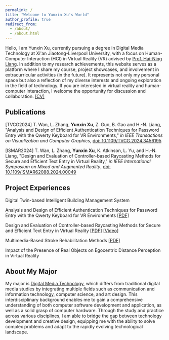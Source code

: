 ```yaml
---
permalink: /
title: "Welcome to Yunxin Xu's World"
author_profile: true
redirect_from: 
  - /about/
  - /about.html
---
```


Hello, I am Yunxin Xu, currently pursuing a degree in Digital Media Technology at Xi'an Jiaotong-Liverpool University, with a focus on Human-Computer Interaction (HCI) in Virtual Reality (VR) advised by [Prof. Hai-Ning Liang](https://cma.hkust-gz.edu.cn/faculty-regular/hai-ning-liang/). In addition to my research achievements, this website serves as a platform where I share my course, project showcases, and involvement in extracurricular activities (in the future). It represents not only my personal space but also a reflection of my diverse interests and ongoing exploration in the field of technology. If you are interested in virtual reality and human-computer interaction, I welcome the opportunity for discussion and collaboration.    [[CV]](files/cv.pdf)

Publications
------
[TVCG2024] T. Wan, L. Zhang, **Yunxin Xu**, Z. Guo, B. Gao and H.-N. Liang, "Analysis and Design of Efficient Authentication Techniques for Password Entry with the Qwerty Keyboard for VR Environments," _in IEEE Transactions on Visualization and Computer Graphics_, [doi: 10.1109/TVCG.2024.3456195](https://ieeexplore.ieee.org/document/10670490)

[ISMAR2024] T. Wan, L. Zhang, **Yunxin Xu**, K. Atkinson, L. Yu, and H.-N. Liang, "Design and Evaluation of Controller-based Raycasting Methods for Secure and Efficient Text Entry in Virtual Reality," _in IEEE International Symposium on Mixed and Augmented Reality_, [doi: 10.1109/ISMAR62088.2024.00049](https://ieeexplore.ieee.org/abstract/document/10765421)

Project Experiences
------
Digital Twin-based Intelligent Building Management System

Analysis and Design of Efficient Authentication Techniques for Password Entry with the Qwerty Keyboard for VR Environments    [[PDF]](files/Analysis_and_Design_of_Efficient_Authentication_Techniques_for_Password_Entry_with_the_Qwerty_Keyboard_for_VR_Environments.pdf)

Design and Evaluation of Controller-based Raycasting Methods for Secure and Efficient Text Entry in Virtual Reality    [[PDF]](Design_and_Evaluation_of_Controller-based_Raycasting_Methods_for_Secure_and_Efficient_Text_Entry_in_Virtual_Reality.pdf)  [[Video]](files/freecompress-contentsecurity.mp4)

Multimedia-Based Stroke Rehabilitation Methods    [[PDF]](files/MEC202.pdf)

Impact of the Presence of Real Objects on Egocentric Distance Perception in Virtual Reality


About My Major
------
My major is [Digital Media Technology](https://www.xjtlu.edu.cn/en/study/undergraduate/digital-media-technology), which differs from traditional digital media studies by integrating multiple fields such as communication and information technology, computer science, and art design. This interdisciplinary background enables me to gain a comprehensive understanding of both computer software development and application, as well as a solid grasp of computer hardware. Through the study and practice across various disciplines, I am able to bridge the gap between technology development and creative design, equipping me with the ability to solve complex problems and adapt to the rapidly evolving technological landscape.
